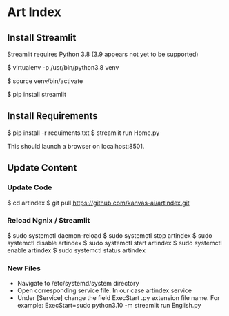 # Art Index

## Install Streamlit

Streamlit requires Python 3.8 (3.9 appears not yet to be supported)

$ virtualenv -p /usr/bin/python3.8 venv

$ source venv/bin/activate

$ pip install streamlit

## Install Requirements

$ pip install -r requiments.txt
$ streamlit run Home.py

This should launch a browser on localhost:8501.


## Update Content

### Update Code
$ cd artindex
$ git pull https://github.com/kanvas-ai/artindex.git

### Reload Ngnix / Streamlit
$ sudo systemctl daemon-reload
$ sudo systemctl stop artindex
$ sudo systemctl disable artindex
$ sudo systemctl start artindex
$ sudo systemctl enable artindex
$ sudo systemctl status artindex

### New Files

* Navigate to /etc/systemd/system directory
* Open corresponding service file. In our case artindex.service
* Under [Service] change the field ExecStart .py extension file name. For example: ExecStart=sudo python3.10 -m streamlit run English.py
